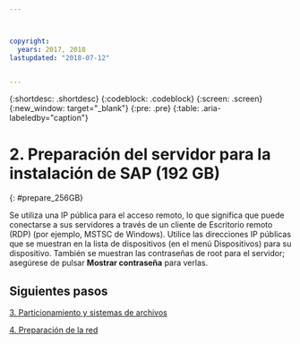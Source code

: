 ```yaml
---



copyright:
  years: 2017, 2018
lastupdated: "2018-07-12"


---
```


{:shortdesc: .shortdesc}
{:codeblock: .codeblock}
{:screen: .screen}
{:new_window: target="_blank"}
{:pre: .pre}
{:table: .aria-labeledby="caption"}

# 2. Preparación del servidor para la instalación de SAP (192 GB)
{: #prepare_256GB}

Se utiliza una IP pública para el acceso remoto, lo que significa que puede conectarse a sus servidores a través de un cliente de Escritorio remoto (RDP) (por ejemplo, MSTSC de Windows). Utilice las direcciones IP públicas que se muestran en la lista de dispositivos (en el menú Dispositivos) para su dispositivo. También se muestran las contraseñas de root para el servidor; asegúrese de pulsar **Mostrar contraseña** para verlas.

## Siguientes pasos

 [3. Particionamiento y sistemas de archivos](/docs/infrastructure/sap-netweaver-ms-qrg/ms-partition-256GB.html#partition-256GB)
 
 [4. Preparación de la red](/docs/infrastructure/sap-netweaver-ms-qrg/ms-prepare-network.html#network)
